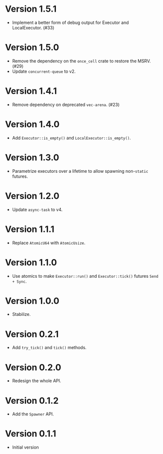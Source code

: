 # Version 1.5.1

- Implement a better form of debug output for Executor and LocalExecutor. (#33) 

# Version 1.5.0

- Remove the dependency on the `once_cell` crate to restore the MSRV. (#29)
- Update `concurrent-queue` to v2.

# Version 1.4.1

- Remove dependency on deprecated `vec-arena`. (#23)

# Version 1.4.0

- Add `Executor::is_empty()` and `LocalExecutor::is_empty()`.

# Version 1.3.0

- Parametrize executors over a lifetime to allow spawning non-`static` futures.

# Version 1.2.0

- Update `async-task` to v4.

# Version 1.1.1

- Replace `AtomicU64` with `AtomicUsize`.

# Version 1.1.0

- Use atomics to make `Executor::run()` and `Executor::tick()` futures `Send + Sync`.

# Version 1.0.0

- Stabilize.

# Version 0.2.1

- Add `try_tick()` and `tick()` methods.

# Version 0.2.0

- Redesign the whole API.

# Version 0.1.2

- Add the `Spawner` API.

# Version 0.1.1

- Initial version
